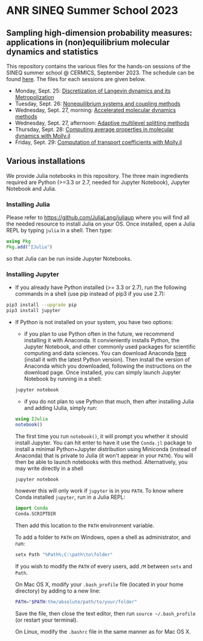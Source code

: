 # ANR SINEQ Summer School 2023
## Sampling high-dimension probability measures: applications in (non)equilibrium molecular dynamics and statistics

This repository contains the various files for the hands-on sessions of the SINEQ summer school @ CERMICS, September 2023. The schedule can be found [here](https://sites.google.com/view/aleiac/anr-sineq/summer-school-mol-dyn-on-julia).
The files for each sessions are given below.
* Monday, Sept. 25: [Discretization of Langevin dynamics and its Metropolization](notebooks/langevin.ipynb)
* Tuesday, Sept. 26: [Nonequilibrium systems and coupling methods]()
* Wednesday, Sept. 27, morning: [Accelerated molecular dynamics methods]()
* Wednesday, Sept. 27, afternoon: [Adaptive multilevel splitting methods]()
* Thursday, Sept. 28: [Computing average properties in molecular dynamics with Molly.jl]()
* Friday, Sept. 29: [Computation of transport coefficients with Molly.jl]()

## Various installations
We provide Julia notebooks in this repository. The three main ingredients required are Python (>=3.3 or 2.7, needed for Jupyter Notebook), Jupyter Notebook and Julia.

### Installing Julia
Please refer to https://github.com/JuliaLang/juliaup where you will find all the needed resource to install Julia on your OS.
Once installed, open a Julia REPL by typing `julia` in a shell. Then type:
```julia
using Pkg
Pkg.add("IJulia")
```
so that Julia can be run inside Jupyter Notebooks.

### Installing Jupyter
* If you already have Python installed (>= 3.3 or 2.7), run the following commands in a shell (use pip instead of pip3 if you use 2.7):
```bash
pip3 install --upgrade pip
pip3 install jupyter
```
* If Python is not installed on your system, you have two options:
    * if you plan to use Python often in the future, we recommend installing it with Anaconda. It convieniently installs Python, the Jupyter Notebook, and other commonly used packages for scientific computing and data sciences. You can download Anaconda [here](https://www.anaconda.com/download) (install it with the latest Python version). Then install the version of Anaconda which you downloaded, following the instructions on the download page. Once installed, you can simply launch Jupyter Notebook by running in a shell:
    ```bash
    jupyter notebook
    ```
    * if you do not plan to use Python that much, then after installing Julia and adding IJulia, simply run:
    ```julia
    using IJulia
    notebook()
    ```
    The first time you run `notebook()`, it will prompt you whether it should install Jupyter. You can hit enter to have it use the `Conda.jl` package to install a minimal Python+Jupyter distribution using Miniconda (instead of Anaconda) that is private to Julia (it won't appear in your `PATH`). You will then be able to launch notebooks with this method. Alternatively, you may write directly in a shell
    ```bash
    jupyter notebook
    ```
    however this will only work if `jupyter` is in you `PATH`. To know where Conda installed `jupyter`, run in a Julia REPL:
    ```julia
    import Conda
    Conda.SCRIPTDIR
    ```
    Then add this location to the `PATH` environment variable. 
    
    To add a folder to `PATH` on Windows, open a shell as administrator, and run:
    ```bash
    setx Path "%Path%;C:\path\to\folder"
    ```
    If you wish to modify the `PATH` of every users, add `/M` between `setx` and `Path`. 
    
    On Mac OS X, modify your `.bash_profile` file (located in your home directory) by adding to a new line:
    ```bash
    PATH="$PATH:the/absolute/path/to/your/folder"
    ```
    Save the file, then close the text editor, then run `source ~/.bash_profile` (or restart your terminal). 
    
    On Linux, modify the `.bashrc` file in the same manner as for Mac OS X.